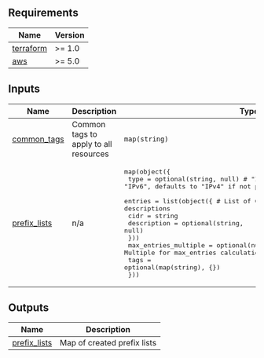<!-- BEGIN_TF_DOCS -->
## Requirements

| Name | Version |
|------|---------|
| <a name="requirement_terraform"></a> [terraform](#requirement\_terraform) | >= 1.0 |
| <a name="requirement_aws"></a> [aws](#requirement\_aws) | >= 5.0 |

## Inputs

| Name | Description | Type | Default | Required |
|------|-------------|------|---------|:--------:|
| <a name="input_common_tags"></a> [common\_tags](#input\_common\_tags) | Common tags to apply to all resources | `map(string)` | `{}` | no |
| <a name="input_prefix_lists"></a> [prefix\_lists](#input\_prefix\_lists) | n/a | <pre>map(object({<br/>    type = optional(string, null) # "IPv4" or "IPv6", defaults to "IPv4" if not provided or if no entries exist<br/>    entries = list(object({       # List of CIDR blocks with optional descriptions<br/>      cidr        = string<br/>      description = optional(string, null)<br/>    }))<br/>    max_entries_multiple = optional(number, 1) # Multiple for max_entries calculation, defaults to 1<br/>    tags                 = optional(map(string), {})<br/>  }))</pre> | `{}` | no |

## Outputs

| Name | Description |
|------|-------------|
| <a name="output_prefix_lists"></a> [prefix\_lists](#output\_prefix\_lists) | Map of created prefix lists |
<!-- END_TF_DOCS -->